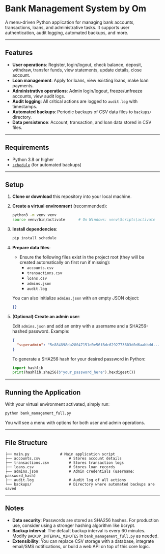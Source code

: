 # Bank Management System by Om

A menu-driven Python application for managing bank accounts, transactions, loans, and administrative tasks. It supports user authentication, audit logging, automated backups, and more.

---

## Features

- **User operations**: Register, login/logout, check balance, deposit, withdraw, transfer funds, view statements, update details, close account.
- **Loan management**: Apply for loans, view existing loans, make loan payments.
- **Administrative operations**: Admin login/logout, freeze/unfreeze accounts, view audit logs.
- **Audit logging**: All critical actions are logged to `audit.log` with timestamps.
- **Automated backups**: Periodic backups of CSV data files to `backups/` directory.
- **Data persistence**: Account, transaction, and loan data stored in CSV files.

---

## Requirements

- Python 3.8 or higher
- [`schedule`](https://pypi.org/project/schedule/) (for automated backups)

---

## Setup

1. **Clone or download** this repository into your local machine.
2. **Create a virtual environment** (recommended):

   ```bash
   python3 -m venv venv
   source venv/bin/activate      # On Windows: venv\Scripts\activate
   ```
3. **Install dependencies**:

   ```bash
   pip install schedule
   ```
4. **Prepare data files**:

   - Ensure the following files exist in the project root (they will be created automatically on first run if missing):
     - `accounts.csv`
     - `transactions.csv`
     - `loans.csv`
     - `admins.json`
     - `audit.log`

   You can also initialize `admins.json` with an empty JSON object:

   ```json
   {}
   ```
5. **(Optional) Create an admin user**:

   Edit `admins.json` and add an entry with a username and a SHA256-hashed password. Example:

   ```json
   {
     "superadmin": "5e884898da28047151d0e56f8dc6292773603d0d6aabbdd..."
   }
   ```

   To generate a SHA256 hash for your desired password in Python:

   ```python
   import hashlib
   print(hashlib.sha256(b"your_password_here").hexdigest())
   ```

---

## Running the Application

With your virtual environment activated, simply run:

```bash
python bank_management_full.py
```

You will see a menu with options for both user and admin operations.

---

## File Structure

```
├── main.py   		     # Main application script
├── accounts.csv             # Stores account details
├── transactions.csv         # Stores transaction logs
├── loans.csv                # Stores loan records
├── admins.json              # Admin credentials (username: password_hash)
├── audit.log                # Audit log of all actions
└── backups/                 # Directory where automated backups are saved
```

---

## Notes

- **Data security**: Passwords are stored as SHA256 hashes. For production use, consider using a stronger hashing algorithm like bcrypt.
- **Backup interval**: The default backup interval is every 60 minutes. Modify `BACKUP_INTERVAL_MINUTES` in `bank_management_full.py` as needed.
- **Extensibility**: You can replace CSV storage with a database, integrate email/SMS notifications, or build a web API on top of this core logic.
